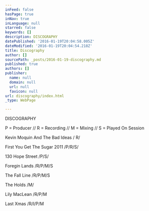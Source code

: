 ```yaml
---
inFeed: false
hasPage: true
inNav: true
inLanguage: null
starred: false
keywords: []
description: DISCOGRAPHY
datePublished: '2016-01-19T20:04:58.005Z'
dateModified: '2016-01-19T20:04:54.218Z'
title: Discography
author: []
sourcePath: _posts/2016-01-19-discography.md
published: true
authors: []
publisher:
  name: null
  domain: null
  url: null
  favicon: null
url: discography/index.html
_type: WebPage

---
```

DISCOGRAPHY

P = Producer // R = Recording // M = Mixing // S = Played On Session

Kevin Moquin And The Bad Ideas  / R/

First You Get The Sugar 2011  /P/R/S/

130 Hope Street /P/S/

Foregin Lands /R/P/M/S

The Fall Line /R/P/M/S

The Holds /M/

Lily MacLean /R/P/M

Last Xmas /R/I/P/M